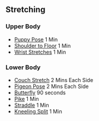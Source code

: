 ## Stretching

### Upper Body
- [Puppy Pose](http://youtu.be/GJmSVwsnQaI) 1 Min
- [Shoulder to Floor](http://youtu.be/D0li2U56nO4) 1 Min
- [Wrist Stretches](http://youtu.be/-L-8YRim2nw) 1 Min

### Lower Body

- [Couch Stretch](http://youtu.be/kbId9zYgoFQ) 2 Mins Each Side
- [Pigeon Pose](http://youtu.be/n5M-JlU210I) 2 Mins Each Side
- [Butterfly](http://youtu.be/mdYNs0nV5-8) 90 seconds
- [Pike](http://youtu.be/WSkPQ1lXfNk) 1 Min
- [Straddle](http://youtu.be/HZRZ18fDleg) 1 Min
- [Kneeling Split](http://youtu.be/0yxwdjCtM1Y) 1 Min